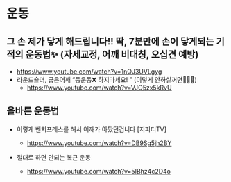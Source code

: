 # 운동

## 그 손 제가 닿게 해드립니다!! 딱, 7분만에 손이 닿게되는 기적의 운동법✨ (자세교정, 어깨 비대칭, 오십견 예방)
* https://www.youtube.com/watch?v=1nQJ3UVLgyg
* 라운드숄더, 굽은어깨 “등운동❌ 하지마세요! " (이렇게 안하실꺼면🤦🏻‍♀️)
  - https://www.youtube.com/watch?v=VJO5zx5kRvU

## 올바른 운동법
* 이렇게 벤치프레스를 해서 어깨가 아팠던겁니다 [지피티TV]
  - https://www.youtube.com/watch?v=DB9Sg5jh2BY

* 절대로 하면 안되는 복근 운동
  - https://www.youtube.com/watch?v=5IBhz4c2D4o

